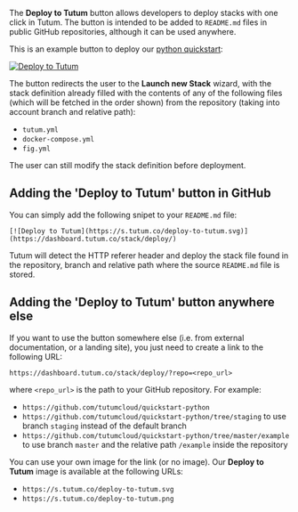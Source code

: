 The **Deploy to Tutum** button allows developers to deploy stacks with one click in Tutum. The button is intended to be added to `README.md` files in public GitHub repositories, although it can be used anywhere.

This is an example button to deploy our [python quickstart](https://github.com/tutumcloud/quickstart-python):

[![Deploy to Tutum](https://s.tutum.co/deploy-to-tutum.svg)](https://dashboard.tutum.co/stack/deploy/?repo=https://github.com/tutumcloud/quickstart-python)

The button redirects the user to the **Launch new Stack** wizard, with the stack definition already filled with the contents of any of the following files (which will be fetched in the order shown) from the repository (taking into account branch and relative path):

* `tutum.yml`
* `docker-compose.yml`
* `fig.yml`

The user can still modify the stack definition before deployment.


## Adding the 'Deploy to Tutum' button in GitHub

You can simply add the following snipet to your `README.md` file:

	[![Deploy to Tutum](https://s.tutum.co/deploy-to-tutum.svg)](https://dashboard.tutum.co/stack/deploy/)

Tutum will detect the HTTP referer header and deploy the stack file found in the repository, branch and relative path where the source `README.md` file is stored.


## Adding the 'Deploy to Tutum' button anywhere else

If you want to use the button somewhere else (i.e. from external documentation, or a landing site), you just need to create a link to the following URL:

	https://dashboard.tutum.co/stack/deploy/?repo=<repo_url>
	
where `<repo_url>` is the path to your GitHub repository. For example:

* `https://github.com/tutumcloud/quickstart-python`
* `https://github.com/tutumcloud/quickstart-python/tree/staging` to use branch `staging` instead of the default branch
* `https://github.com/tutumcloud/quickstart-python/tree/master/example` to use branch `master` and the relative path `/example` inside the repository

You can use your own image for the link (or no image). Our **Deploy to Tutum** image is available at the following URLs:

* `https://s.tutum.co/deploy-to-tutum.svg`
* `https://s.tutum.co/deploy-to-tutum.png`


